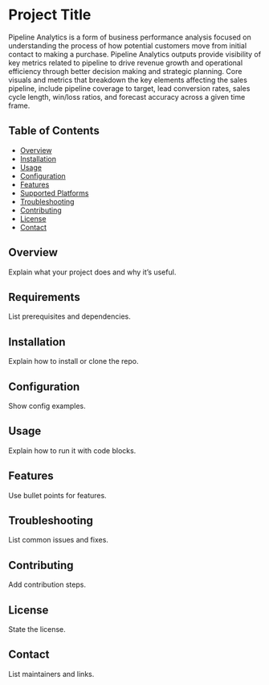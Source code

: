 # Project Title
Pipeline Analytics is a form of business performance analysis focused on understanding the process of how potential customers move from initial contact to making a purchase. Pipeline Analytics outputs provide visibility of key metrics related to pipeline to drive revenue growth and operational efficiency through better decision making and strategic planning. Core visuals and metrics that breakdown the key elements affecting the sales pipeline, include pipeline coverage to target, lead conversion rates, sales cycle length, win/loss ratios, and forecast accuracy across a given time frame.

## Table of Contents
- [Overview](#overview)
- [Installation](#installation)
- [Usage](#usage)
- [Configuration](#configuration)
- [Features](#features)
- [Supported Platforms](#supported-platforms)
- [Troubleshooting](#troubleshooting)
- [Contributing](#contributing)
- [License](#license)
- [Contact](#contact)

## Overview
Explain what your project does and why it’s useful.

## Requirements
List prerequisites and dependencies.

## Installation
Explain how to install or clone the repo.

## Configuration
Show config examples.

## Usage
Explain how to run it with code blocks.

## Features
Use bullet points for features.

## Troubleshooting
List common issues and fixes.

## Contributing
Add contribution steps.

## License
State the license.

## Contact
List maintainers and links.
